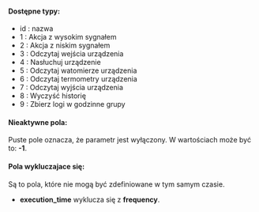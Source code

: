 
#### Dostępne typy:
* id : nazwa
* 1 : Akcja z wysokim sygnałem
* 2 : Akcja z niskim sygnałem
* 3 : Odczytaj wejścia urządzenia
* 4 : Nasłuchuj urządzenie
* 5 : Odczytaj watomierze urządzenia
* 6 : Odczytaj termometry urządzenia
* 7 : Odczytaj wyjścia urządzenia
* 8 : Wyczyść historię
* 9 : Zbierz logi w godzinne grupy

#### Nieaktywne pola:
Puste pole oznacza, że parametr jest wyłączony. W wartościach może być to: **-1**.

#### Pola wykluczajace się:
Są to pola, które nie mogą być zdefiniowane w tym samym czasie.

* **execution_time** wyklucza się z **frequency**.

